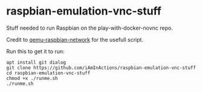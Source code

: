 # raspbian-emulation-vnc-stuff

Stuff needed to run Raspbian on the play-with-docker-novnc repo.

Credit to [qemu-raspbian-network](https://github.com/nachoparker/qemu-raspbian-network) for the usefull script.

Run this to get it to run:

```
apt install git dialog
git clone https://github.com/iAmInActions/raspbian-emulation-vnc-stuff
cd raspbian-emulation-vnc-stuff
chmod +x ./runme.sh
./runme.sh
```
